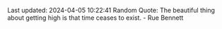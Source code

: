 Last updated: 2024-04-05 10:22:41
Random Quote: The beautiful thing about getting high is that time ceases to exist. - Rue Bennett